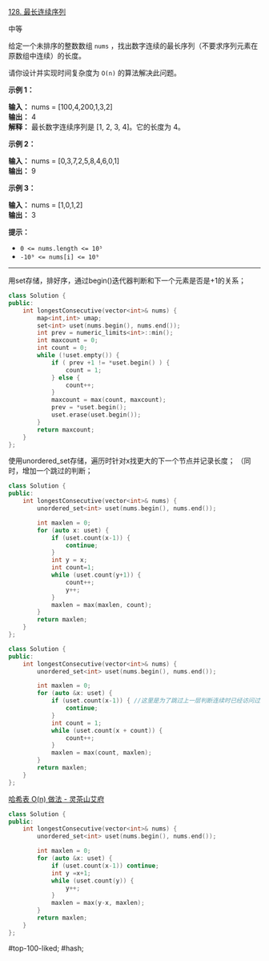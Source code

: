 [128. 最长连续序列](https://leetcode.cn/problems/longest-consecutive-sequence/)

中等

给定一个未排序的整数数组 `nums` ，找出数字连续的最长序列（不要求序列元素在原数组中连续）的长度。

请你设计并实现时间复杂度为 `O(n)` 的算法解决此问题。

**示例 1：**

**输入：** nums = [100,4,200,1,3,2]  
**输出：** 4  
**解释：** 最长数字连续序列是 [1, 2, 3, 4]。它的长度为 4。

**示例 2：**

**输入：** nums = [0,3,7,2,5,8,4,6,0,1]  
**输出：** 9  

**示例 3：**

**输入：** nums = [1,0,1,2]  
**输出：** 3  

**提示：**

- `0 <= nums.length <= 10⁵`
- `-10⁹ <= nums[i] <= 10⁹`
---- ----

用set存储，排好序，通过begin()迭代器判断和下一个元素是否是+1的关系；
```cpp
class Solution {
public:
    int longestConsecutive(vector<int>& nums) {
        map<int,int> umap;
        set<int> uset(nums.begin(), nums.end());
        int prev = numeric_limits<int>::min();
        int maxcount = 0;
        int count = 0;
        while (!uset.empty()) {
            if ( prev +1 != *uset.begin() ) {
                count = 1;
            } else {
                count++;
            }
            maxcount = max(count, maxcount);
            prev = *uset.begin();
            uset.erase(uset.begin());
        }
        return maxcount;
    }
};
```

使用unordered_set存储，遍历时针对x找更大的下一个节点并记录长度；
（同时，增加一个跳过的判断；
```cpp
class Solution {
public:
    int longestConsecutive(vector<int>& nums) {
        unordered_set<int> uset(nums.begin(), nums.end());

        int maxlen = 0;
        for (auto x: uset) {
            if (uset.count(x-1)) {
                continue;
            }
            int y = x;
            int count=1;
            while (uset.count(y+1)) {
                count++;
                y++;
            }
            maxlen = max(maxlen, count);
        }
        return maxlen;
    }
};
```

```cpp
class Solution {
public:
    int longestConsecutive(vector<int>& nums) {
        unordered_set<int> uset(nums.begin(), nums.end());

        int maxlen = 0;
        for (auto &x: uset) {
            if (uset.count(x-1)) { //这里是为了跳过上一层判断连续时已经访问过的元素
                continue;
            }
            int count = 1;
            while (uset.count(x + count)) {
                count++;
            }
            maxlen = max(count, maxlen);
        }
        return maxlen;
    }
};
```

[哈希表 O(n) 做法 - 灵茶山艾府](https://leetcode.cn/problems/longest-consecutive-sequence/solutions/3005726/ha-xi-biao-on-zuo-fa-pythonjavacgojsrust-whop)
```cpp
class Solution {
public:
    int longestConsecutive(vector<int>& nums) {
        unordered_set<int> uset(nums.begin(), nums.end());

        int maxlen = 0;
        for (auto &x: uset) {
            if (uset.count(x-1)) continue;
            int y =x+1;
            while (uset.count(y)) {
                y++;
            }
            maxlen = max(y-x, maxlen);
        }
        return maxlen;
    }
};
```
#top-100-liked; #hash;